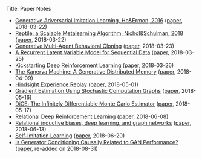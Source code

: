 Title: Paper Notes

* [Generative Adversarial Imitation Learning, Ho&Ermon, 2016](/files/paper_notes/Generative_Adversarial_Imitation_Learning__Ho_Ermon__2017.pdf) ([paper](https://arxiv.org/abs/1606.03476), 2018-03-22)
* [Reptile: a Scalable Metalearning Algorithm, Nichol&Schulman, 2018](/files/paper_notes/Reptile___a_Scalable_Metalearning_Algorithm__Alex_Nichol_and_John_Schulman__2018.pdf) ([paper](https://arxiv.org/abs/1803.02999), 2018-03-22)
* [Generative Multi-Agent Behavioral Cloning](/files/paper_notes/Generative_Multi_Agent_Behavioral_Cloning__Zhan_et_al___2018.pdf) ([paper](https://arxiv.org/abs/1803.07612), 2018-03-23)
* [A Recurrent Latent Variable Model for Sequential Data](/files/paper_notes/A_Recurrent_Latent_Variable_Model_for_Sequential_Data__Chung_et_al___2016.pdf) ([paper](https://arxiv.org/abs/1506.02216), 2018-03-25)
* [Kickstarting Deep Reinforcement Learning](/files/paper_notes/Kickstarting_Deep_Reinforcement_Learning_Simon_Schmitt__Jonathan_J__Hudson__Augustin_Zidek_et_al___2018.pdf) ([paper](https://arxiv.org/abs/1803.03835), 2018-03-26)
* [The Kanerva Machine: A Generative Distributed Memory](/files/paper_notes/kanerva.pdf) ([paper](https://arxiv.org/abs/1804.01756), 2018-04-09)
* [Hindsight Experience Replay](/files/paper_notes/her.pdf) ([paper](https://arxiv.org/abs/1707.01495), 2018-05-01)
* [Gradient Estimation Using Stochastic Computation Graphs](/files/paper_notes/scg.pdf) ([paper](https://arxiv.org/abs/1506.05254), 2018-05-16)
* [DiCE: The Infinitely Differentiable Monte Carlo Estimator](/files/paper_notes/dice.pdf) ([paper](https://arxiv.org/abs/1802.05098), 2018-05-17)
* [Relational Deep Reinforcement Learning](/files/paper_notes/rdrl.pdf) ([paper](https://arxiv.org/abs/1806.01830), 2018-06-08)
* [Relational inductive biases, deep learning, and graph networks](/files/paper_notes/gn.pdf) ([paper](https://arxiv.org/abs/1806.01261), 2018-06-13)
* [Self-Imitation Learning](/files/paper_notes/sil.pdf) ([paper](https://arxiv.org/abs/1806.05635), 2018-06-20)
* [Is Generator Conditioning Causally Related to GAN Performance?](/files/paper_notes/gen_cond.pdf) ([paper](https://arxiv.org/abs/1802.08768), re-added on 2018-08-31)
